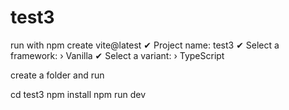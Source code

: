 # test3

run with 
npm create vite@latest
✔ Project name: test3
✔ Select a framework: › Vanilla
✔ Select a variant: › TypeScript

create a folder and run 

cd test3
npm install
npm run dev
